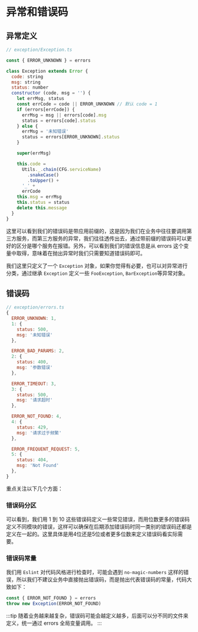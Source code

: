 # 异常和错误码

## 异常定义

```js
// exception/Exception.ts

const { ERROR_UNKNOWN } = errors

class Exception extends Error {
  code: string
  msg: string
  status: number
  constructor (code, msg = '') {
    let errMsg, status
    const errCode = code || ERROR_UNKNOWN // 默认 code = 1
    if (errors[errCode]) {
      errMsg = msg || errors[code].msg
      status = errors[code].status
    } else {
      errMsg = '未知错误'
      status = errors[ERROR_UNKNOWN].status
    }

    super(errMsg)

    this.code =
      Utils._.chain(CFG.serviceName)
        .snakeCase()
        .toUpper() +
      '_' +
      errCode
    this.msg = errMsg
    this.status = status
    delete this.message
  }
}
```

这里可以看到我们的错误码是带应用前缀的，这是因为我们在业务中往往要调用第三方服务，而第三方服务的异常，我们往往透传出去，通过带前缀的错误码可以更好的区分是哪个服务在报错。另外，可以看到我们的错误信息是从 errors 这个变量中取得，意味着在抛出异常时我们只需要知道错误码即可。

我们这里只定义了一个 `Exception` 对象，如果你觉得有必要，也可以对异常进行分类，通过继承 `Exception` 定义一些 `FooException`, `BarException`等异常对象。

## 错误码

```js
// exception/errors.ts
{
  ERROR_UNKNOWN: 1,
  1: {
    status: 500,
    msg: '未知错误'
  },

  ERROR_BAD_PARAMS: 2,
  2: {
    status: 400,
    msg: '参数错误'
  },

  ERROR_TIMEOUT: 3,
  3: {
    status: 500,
    msg: '请求超时'
  },

  ERROR_NOT_FOUND: 4,
  4: {
    status: 429,
    msg: '请求过于频繁'
  },

  ERROR_FREQUENT_REQUEST: 5,
  5: {
    status: 404,
    msg: 'Not Found'
  },
}

```

重点关注以下几个方面：

### 错误码分区

可以看到，我们用 1 到 10 这些错误码定义一些常见错误，而用位数更多的错误码定义不同模块的错误，这样可以确保在后期添加错误码时同一类别的错误码还都是定义在一起的。这里具体是用4位还是5位或者更多位数来定义错误码看实际需要。

### 错误码常量

我们用 `Eslint` 对代码风格进行检查时，可能会遇到 `no-magic-numbers` 这样的错误，所以我们不建议业务中直接抛出错误码，而是抛出代表错误码的常量，代码大致如下：

```js
const { ERROR_NOT_FOUND } = errors
throw new Exception(ERROR_NOT_FOUND)
```

:::tip
随着业务越来越复杂，错误码可能会越定义越多，后面可以分不同的文件来定义，统一通过 errors 全局变量调用。
:::
